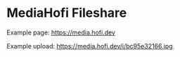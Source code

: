 # MediaHofi Fileshare

Example page: https://media.hofi.dev

Example upload: https://media.hofi.dev/i/bc95e32166.jpg
